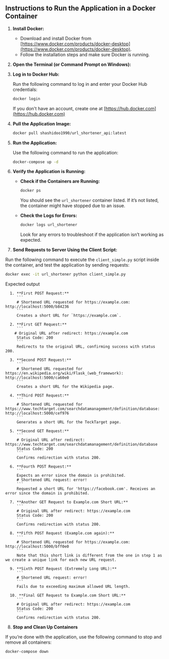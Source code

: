 ## **Instructions to Run the Application in a Docker Container**

1. **Install Docker:**
   - Download and install Docker from [https://www.docker.com/products/docker-desktop](https://www.docker.com/products/docker-desktop).
   - Follow the installation steps and make sure Docker is running.

2. **Open the Terminal (or Command Prompt on Windows):**

3. **Log in to Docker Hub:**

   Run the following command to log in and enter your Docker Hub credentials:
   ```bash
   docker login
   ```
   If you don't have an account, create one at [https://hub.docker.com](https://hub.docker.com)
 
4. **Pull the Application Image:**

   ```bash
   docker pull shashidoo1990/url_shortener_api:latest
   ```

5. **Run the Application:**

   Use the following command to run the application:

   ```bash
   docker-compose up -d 
   ```

6. **Verify the Application is Running:**

   - **Check if the Containers are Running:**

     ```bash
     docker ps
     ```

     You should see the `url_shortener` container listed. If it’s not listed, the container might have stopped due to an issue.

   - **Check the Logs for Errors:**

     ```bash
     docker logs url_shortener
     ```

     Look for any errors to troubleshoot if the application isn’t working as expected.


7. **Send Requests to Server Using the Client Script:**

Run the following command to execute the `client_simple.py` script inside the container, and test the application by sending requests:

```bash
docker exec -it url_shortener python client_simple.py
```
Expected output 
    
      1. **First POST Request:**
         ```
         # Shortened URL requested for https://example.com: http://localhost:5000/b84236
         ```
         Creates a short URL for `https://example.com`.
      
      2. **First GET Request:**
         ```
        # Original URL after redirect: https://example.com
         Status Code: 200
         ```
         Redirects to the original URL, confirming success with status 200.
      
      3. **Second POST Request:**
         ```
         # Shortened URL requested for https://en.wikipedia.org/wiki/Flask_(web_framework): http://localhost:5000/ca60e0
         ```
         Creates a short URL for the Wikipedia page.

      4. **Third POST Request:**
         ```
         # Shortened URL requested for https://www.techtarget.com/searchdatamanagement/definition/database: http://localhost:5000/cef976
         ```
         Generates a short URL for the TeckTarget page.
         
      5. **Second GET Request:**
         ```
         # Original URL after redirect: https://www.techtarget.com/searchdatamanagement/definition/database
         Status Code: 200
         ```
         Confirms redirection with status 200.
      
      6. **Fourth POST Request:**
         ```
         Expects an error since the domain is prohibited.
         # Shortened URL request: error!
         ```
         Requested a short URL for 'https://facebook.com'. Receives an error since the domain is prohibited.
      
      7. **Another GET Request to Example.com Short URL:**
         ```
         # Original URL after redirect: https://example.com
         Status Code: 200
         ```
         Confirms redirection with status 200.
      
      8. **Fifth POST Request (Example.com again):**
         ```
         # Shortened URL requested for https://example.com: http://localhost:5000/bff0e0
         ```
         Note that this short link is different from the one in step 1 as we create a unique link for each new URL request.
      
      9. **Sixth POST Request (Extremely Long URL):**
         ```
         # Shortened URL request: error!
         ```
         Fails due to exceeding maximum allowed URL length.
      
      10. **Final GET Request to Example.com Short URL:**
         ```
         # Original URL after redirect: https://example.com
         Status Code: 200
         ```
         Confirms redirection with status 200.

 

8. **Stop and Clean Up Containers**

If you’re done with the application, use the following command to stop and remove all containers:

```bash
docker-compose down
```
